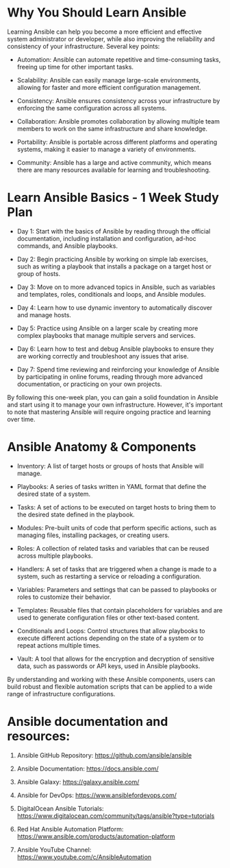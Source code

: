 # Why You Should Learn Ansible
Learning Ansible can help you become a more efficient and effective system administrator or developer, while also improving the reliability and consistency of your infrastructure. Several key points:
- Automation: Ansible can automate repetitive and time-consuming tasks, freeing up time for other important tasks.

- Scalability: Ansible can easily manage large-scale environments, allowing for faster and more efficient configuration management.

- Consistency: Ansible ensures consistency across your infrastructure by enforcing the same configuration across all systems.

- Collaboration: Ansible promotes collaboration by allowing multiple team members to work on the same infrastructure and share knowledge.

- Portability: Ansible is portable across different platforms and operating systems, making it easier to manage a variety of environments.

- Community: Ansible has a large and active community, which means there are many resources available for learning and troubleshooting.

# Learn Ansible Basics - 1 Week Study Plan

- Day 1: Start with the basics of Ansible by reading through the official documentation, including installation and configuration, ad-hoc commands, and Ansible playbooks.

- Day 2: Begin practicing Ansible by working on simple lab exercises, such as writing a playbook that installs a package on a target host or group of hosts.

- Day 3: Move on to more advanced topics in Ansible, such as variables and templates, roles, conditionals and loops, and Ansible modules.

- Day 4: Learn how to use dynamic inventory to automatically discover and manage hosts.

- Day 5: Practice using Ansible on a larger scale by creating more complex playbooks that manage multiple servers and services.

- Day 6: Learn how to test and debug Ansible playbooks to ensure they are working correctly and troubleshoot any issues that arise.

- Day 7: Spend time reviewing and reinforcing your knowledge of Ansible by participating in online forums, reading through more advanced documentation, or practicing on your own projects.

By following this one-week plan, you can gain a solid foundation in Ansible and start using it to manage your own infrastructure. However, it's important to note that mastering Ansible will require ongoing practice and learning over time.

# Ansible Anatomy & Components
- Inventory: A list of target hosts or groups of hosts that Ansible will manage.

- Playbooks: A series of tasks written in YAML format that define the desired state of a system.

- Tasks: A set of actions to be executed on target hosts to bring them to the desired state defined in the playbook.

- Modules: Pre-built units of code that perform specific actions, such as managing files, installing packages, or creating users.

- Roles: A collection of related tasks and variables that can be reused across multiple playbooks.

- Handlers: A set of tasks that are triggered when a change is made to a system, such as restarting a service or reloading a configuration.

- Variables: Parameters and settings that can be passed to playbooks or roles to customize their behavior.

- Templates: Reusable files that contain placeholders for variables and are used to generate configuration files or other text-based content.

- Conditionals and Loops: Control structures that allow playbooks to execute different actions depending on the state of a system or to repeat actions multiple times.

- Vault: A tool that allows for the encryption and decryption of sensitive data, such as passwords or API keys, used in Ansible playbooks.

By understanding and working with these Ansible components, users can build robust and flexible automation scripts that can be applied to a wide range of infrastructure configurations.



# Ansible documentation and resources:
1. Ansible GitHub Repository: https://github.com/ansible/ansible

2. Ansible Documentation: https://docs.ansible.com/

3. Ansible Galaxy: https://galaxy.ansible.com/

4. Ansible for DevOps: https://www.ansiblefordevops.com/

5. DigitalOcean Ansible Tutorials: https://www.digitalocean.com/community/tags/ansible?type=tutorials

6. Red Hat Ansible Automation Platform: https://www.ansible.com/products/automation-platform

7. Ansible YouTube Channel: https://www.youtube.com/c/AnsibleAutomation
